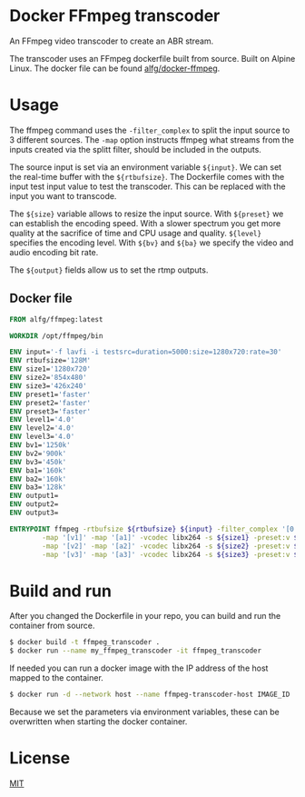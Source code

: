 # Docker FFmpeg transcoder
An FFmpeg video transcoder to create an ABR stream.

The transcoder uses an FFmpeg dockerfile built from source. Built on Alpine Linux. The docker file can be found [alfg/docker-ffmpeg](https://github.com/alfg/docker-ffmpeg).

# Usage
The ffmpeg command uses the `-filter_complex` to split the input source to 3 different sources. The `-map` option instructs ffmpeg what streams from the inputs created via the splitt filter, should be included in the outputs.

The source input is set via an environment variable `${input}`. We can set the real-time buffer with the `${rtbufsize}`. The Dockerfile comes with the input test input value to test the transcoder. This can be replaced with the input you want to transcode.

The `${size}` variable allows to resize the input source. With `${preset}` we can establish the encoding speed. With a slower spectrum you get more quality at the sacrifice of time and CPU usage and quality. `${level}` specifies the encoding level. With `${bv}` and `${ba}` we specify the video and audio encoding bit rate.

The `${output}` fields allow us to set the rtmp outputs.

## Docker file
```Dockerfile
FROM alfg/ffmpeg:latest

WORKDIR /opt/ffmpeg/bin

ENV input='-f lavfi -i testsrc=duration=5000:size=1280x720:rate=30'
ENV rtbufsize='128M'
ENV size1='1280x720'
ENV size2='854x480'
ENV size3='426x240'
ENV preset1='faster'
ENV preset2='faster'
ENV preset3='faster'
ENV level1='4.0'
ENV level2='4.0'
ENV level3='4.0'
ENV bv1='1250k'
ENV bv2='900k'
ENV bv3='450k'
ENV ba1='160k'
ENV ba2='160k'
ENV ba3='128k'
ENV output1=
ENV output2=
ENV output3=

ENTRYPOINT ffmpeg -rtbufsize ${rtbufsize} ${input} -filter_complex '[0:v]split=3[v1][v2][v3];[0:a]asplit=3[a1][a2][a3]' \
        -map '[v1]' -map '[a1]' -vcodec libx264 -s ${size1} -preset:v ${preset1} -level:v ${level1} -b:v ${bv1} -b:a ${ba1} -acodec libfdk_aac -f flv ${output1} \
        -map '[v2]' -map '[a2]' -vcodec libx264 -s ${size2} -preset:v ${preset2} -level:v ${level2} -b:v ${bv2} -b:a ${ba2} -acodec libfdk_aac -f flv ${output2} \
        -map '[v3]' -map '[a3]' -vcodec libx264 -s ${size3} -preset:v ${preset3} -level:v ${level3} -b:v ${bv3} -b:a ${ba3} -acodec libfdk_aac -f flv ${output3}
```

# Build and run
After you changed the Dockerfile in your repo, you can build and run the container from source.

```bash
$ docker build -t ffmpeg_transcoder .
$ docker run --name my_ffmpeg_transcoder -it ffmpeg_transcoder
```

If needed you can run a docker image with the IP address of the host mapped to the container.

```bash
$ docker run -d --network host --name ffmpeg-transcoder-host IMAGE_ID
```

Because we set the parameters via environment variables, these can be overwritten when starting the docker container.

# License
[MIT](https://choosealicense.com/licenses/mit/)